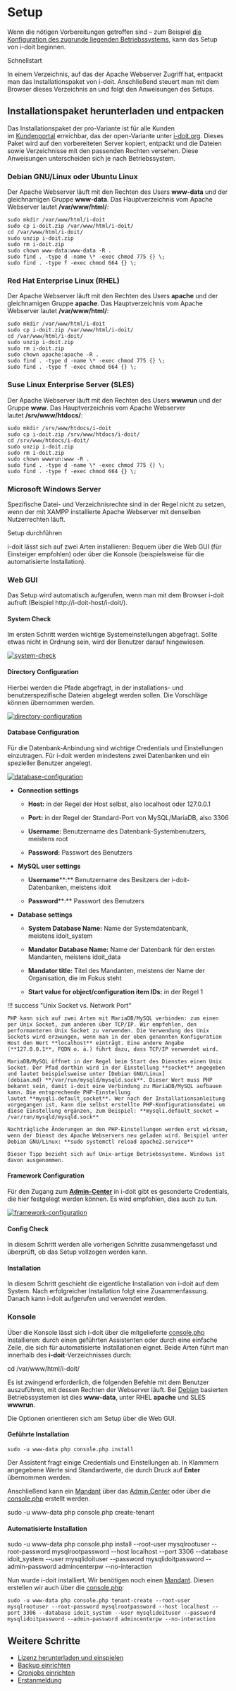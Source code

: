 # Setup

Wenn die nötigen Vorbereitungen getroffen sind – zum Beispiel [die Konfiguration des zugrunde liegenden Betriebssystems](../manuelle-installation/index.md), kann das Setup von i-doit beginnen.

Schnellstart

In einem Verzeichnis, auf das der Apache Webserver Zugriff hat, entpackt man das Installationspaket von i-doit. Anschließend steuert man mit dem Browser dieses Verzeichnis an und folgt den Anweisungen des Setups.

Installationspaket herunterladen und entpacken
----------------------------------------------
<!---Todo: Fixme--->
Das Installationspaket der pro-Variante ist für alle Kunden im [Kundenportal](/display/de/Kundenportal) erreichbar, das der open-Variante unter [i-doit.org](https://i-doit.org/). Dieses Paket wird auf den vorbereiteten Server kopiert, entpackt und die Dateien sowie Verzeichnisse mit den passenden Rechten versehen. Diese Anweisungen unterscheiden sich je nach Betriebssystem.

### Debian GNU/Linux oder Ubuntu Linux

Der Apache Webserver läuft mit den Rechten des Users **www-data** und der gleichnamigen Gruppe **www-data**. Das Hauptverzeichnis vom Apache Webserver lautet **/var/www/html/**:

    sudo mkdir /var/www/html/i-doit
    sudo cp i-doit.zip /var/www/html/i-doit/
    cd /var/www/html/i-doit/
    sudo unzip i-doit.zip
    sudo rm i-doit.zip
    sudo chown www-data:www-data -R .
    sudo find . -type d -name \* -exec chmod 775 {} \;
    sudo find . -type f -exec chmod 664 {} \;

### Red Hat Enterprise Linux (RHEL)

Der Apache Webserver läuft mit den Rechten des Users **apache** und der gleichnamigen Gruppe **apache**. Das Hauptverzeichnis vom Apache Webserver lautet **/var/www/html/**:


    sudo mkdir /var/www/html/i-doit
    sudo cp i-doit.zip /var/www/html/i-doit/
    cd /var/www/html/i-doit/
    sudo unzip i-doit.zip
    sudo rm i-doit.zip
    sudo chown apache:apache -R .
    sudo find . -type d -name \* -exec chmod 775 {} \;
    sudo find . -type f -exec chmod 664 {} \;

### Suse Linux Enterprise Server (SLES)

Der Apache Webserver läuft mit den Rechten des Users **wwwrun** und der Gruppe **www**. Das Hauptverzeichnis vom Apache Webserver lautet **/srv/www/htdocs/**:

    sudo mkdir /srv/www/htdocs/i-doit
    sudo cp i-doit.zip /srv/www/htdocs/i-doit/
    cd /srv/www/htdocs/i-doit/
    sudo unzip i-doit.zip
    sudo rm i-doit.zip
    sudo chown wwwrun:www -R .
    sudo find . -type d -name \* -exec chmod 775 {} \;
    sudo find . -type f -exec chmod 664 {} \;

### Microsoft Windows Server

Spezifische Datei- und Verzeichnisrechte sind in der Regel nicht zu setzen, wenn der mit XAMPP installierte Apache Webserver mit denselben Nutzerrechten läuft.

Setup durchführen

i-doit lässt sich auf zwei Arten installieren: Bequem über die Web GUI (für Einsteiger empfohlen) oder über die Konsole (beispielsweise für die automatisierte Installation).

### Web GUI

Das Setup wird automatisch aufgerufen, wenn man mit dem Browser i-doit aufruft (Beispiel http://i-doit-host/i-doit/).

#### System Check

Im ersten Schritt werden wichtige Systemeinstellungen abgefragt. Sollte etwas nicht in Ordnung sein, wird der Benutzer darauf hingewiesen.

[![system-check](../../assets/images/installation/setup/i-doit_setup_01_system_check.png)](../../assets/images/installation/setup/i-doit_setup_01_system_check.png)

#### Directory Configuration

Hierbei werden die Pfade abgefragt, in der installations- und benutzerspezifische Dateien abgelegt werden sollen. Die Vorschläge können übernommen werden.

[![directory-configuration](../../assets/images/installation/setup/i-doit_setup_02_directory_configuration.png)](../../assets/images/installation/setup/i-doit_setup_02_directory_configuration.png)

#### Database Configuration

Für die Datenbank-Anbindung sind wichtige Credentials und Einstellungen einzutragen. Für i-doit werden mindestens zwei Datenbanken und ein spezieller Benutzer angelegt.

[![database-configuration](../../assets/images/installation/setup/i-doit_setup_03_database_configuration.png)](../../assets/images/installation/setup/i-doit_setup_03_database_configuration.png)

*   **Connection settings**
    *   **Host:** in der Regel der Host selbst, also localhost oder 127.0.0.1
    *   **Port:** in der Regel der Standard-Port von MySQL/MariaDB, also 3306
    *   **Username:** Benutzername des Datenbank-Systembenutzers, meistens root  
        
    *   **Password:** Passwort des Benutzers
*   **MySQL user settings**
    *   **Username****:** Benutzername des Besitzers der i-doit-Datenbanken, meistens idoit  
        
    *   **Password****:** Passwort des Benutzers  
        
*   **Database settings**
    *   **System Database Name:** Name der Systemdatenbank, meistens idoit_system  
        
    *   **Mandator Database Name:** Name der Datenbank für den ersten Mandanten, meistens idoit_data  
        
    *   **Mandator title:** Titel des Mandanten, meistens der Name der Organisation, die im Fokus steht  
        
    *   **Start value for object/configuration item IDs:** in der Regel 1  
          
        

!!! success "Unix Socket vs. Network Port"

    PHP kann sich auf zwei Arten mit MariaDB/MySQL verbinden: zum einen per Unix Socket, zum anderen über TCP/IP. Wir empfehlen, den performanteren Unix Socket zu verwenden. Die Verwendung des Unix Sockets wird erzwungen, wenn man in der oben genannten Konfiguration Host den Wert **localhost** einträgt. Eine andere Angabe (**127.0.0.1**, FQDN o. ä.) führt dazu, dass TCP/IP verwendet wird.

    MariaDB/MySQL öffnet in der Regel beim Start des Dienstes einen Unix Socket. Der Pfad dorthin wird in der Einstellung **socket** angegeben und lautet beispielsweise unter [Debian GNU/Linux](debian.md) **/var/run/mysqld/mysqld.sock**. Dieser Wert muss PHP bekannt sein, damit i-doit eine Verbindung zu MariaDB/MySQL aufbauen kann. Die entsprechende PHP-Einstellung lautet **mysqli.default_socket**. Wer nach der Installationsanleitung vorgegangen ist, kann die selbst erstellte PHP-Konfigurationsdatei um diese Einstellung ergänzen, zum Beispiel: **mysqli.default_socket = /var/run/mysqld/mysqld.sock**

    Nachträgliche Änderungen an den PHP-Einstellungen werden erst wirksam, wenn der Dienst des Apache Webservers neu geladen wird. Beispiel unter Debian GNU/Linux: **sudo systemctl reload apache2.service**

    Dieser Tipp bezieht sich auf Unix-artige Betriebssysteme. Windows ist davon ausgenommen.

#### Framework Configuration
<!---Todo: Fixme--->
Für den Zugang zum **[Admin-Center](/display/de/Admin+Center)** in i-doit gibt es gesonderte Credentials, die hier festgelegt werden können. Es wird empfohlen, dies auch zu tun.

[![framework-configuration](../../assets/images/installation/setup/i-doit_setup_04_framework_configuration.png)](../../assets/images/installation/setup/i-doit_setup_04_framework_configuration.png)

#### Config Check

In diesem Schritt werden alle vorherigen Schritte zusammengefasst und überprüft, ob das Setup vollzogen werden kann.  

#### Installation

In diesem Schritt geschieht die eigentliche Installation von i-doit auf dem System. Nach erfolgreicher Installation folgt eine Zusammenfassung. Danach kann i-doit aufgerufen und verwendet werden.

### Konsole
<!---Todo: Fixme--->
Über die Konsole lässt sich i-doit über die mitgelieferte [console.php](/display/de/Console) installieren: durch einen geführten Assistenten oder durch eine einfache Zeile, die sich für automatisierte Installationen eignet. Beide Arten führt man innerhalb des **i-doit**\-Verzeichnisses durch:


cd /var/www/html/i-doit/

Es ist zwingend erforderlich, die folgenden Befehle mit dem Benutzer auszuführen, mit dessen Rechten der Webserver läuft. Bei [Debian](debian.md) basierten Betriebssystemen ist dies **www-data**, unter RHEL **apache** und SLES **wwwrun**.

Die Optionen orientieren sich am Setup über die Web GUI.  

#### Geführte Installation

    sudo -u www-data php console.php install

Der Assistent fragt einige Credentials und Einstellungen ab. In Klammern angegebene Werte sind Standardwerte, die durch Druck auf **Enter** übernommen werden.  
<!---Todo: Fixme--->
Anschließend kann ein [Mandant](/pages/viewpage.action?pageId=36864089) über das [Admin Center](/display/de/Admin+Center) oder über die [console.php](/display/de/Console) erstellt werden.


sudo -u www-data php console.php create-tenant

#### Automatisierte Installation


sudo -u www-data php console.php install --root-user mysqlrootuser --root-password mysqlrootpassword --host localhost --port 3306 --database idoit_system --user mysqlidoituser --password mysqlidoitpassword --admin-password admincenterpw --no-interaction
<!---Todo: Fixme--->
Nun wurde i-doit installiert. Wir benötigen noch einen [Mandant](/pages/viewpage.action?pageId=36864089). Diesen erstellen wir auch über die [console.php](/display/de/Console):


    sudo -u www-data php console.php tenant-create --root-user mysqlrootuser --root-password mysqlrootpassword --host localhost --port 3306 --database idoit_system --user mysqlidoituser --password mysqlidoitpassword --admin-password admincenterpw --no-interaction

Weitere Schritte
----------------
<!---Todo: Fixme--->
*   [Lizenz herunterladen und einspielen](/display/de/Lizenz+aktivieren)
*   [Backup einrichten](/display/de/Daten+sichern+und+wiederherstellen)
*   [Cronjobs einrichten](/display/de/Cronjobs+einrichten)
*   [Erstanmeldung](/display/de/Erstanmeldung)